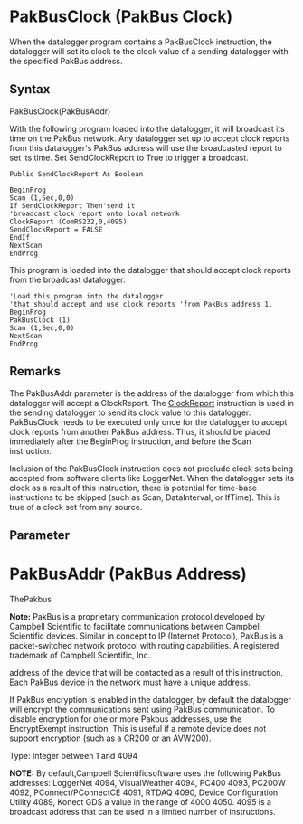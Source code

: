 # PakBusClock (PakBus Clock)

When the datalogger program contains a PakBusClock instruction, the datalogger will set its clock to the clock value of a sending datalogger with the specified PakBus address.

## Syntax

PakBusClock(PakBusAddr)

With the following program loaded into the datalogger, it will broadcast its time on the PakBus network. Any datalogger set up to accept clock reports from this datalogger's PakBus address will use the broadcasted report to set its time. Set SendClockReport to True to trigger a broadcast.

```
Public SendClockReport As Boolean

BeginProg
Scan (1,Sec,0,0)
If SendClockReport Then'send it
'broadcast clock report onto local network
ClockReport (ComRS232,0,4095)
SendClockReport = FALSE
EndIf
NextScan
EndProg
```

This program is loaded into the datalogger that should accept clock reports from the broadcast datalogger.

```
'Load this program into the datalogger
'that should accept and use clock reports 'from PakBus address 1.
BeginProg
PakBusClock (1)
Scan (1,Sec,0,0)
NextScan
EndProg
```

## Remarks

The PakBusAddr parameter is the address of the datalogger from which this datalogger will accept a ClockReport. The [ClockReport](clockreport.md) instruction is used in the sending datalogger to send its clock value to this datalogger. PakBusClock needs to be executed only once for the datalogger to accept clock reports from another PakBus address. Thus, it should be placed immediately after the BeginProg instruction, and before the Scan instruction.

Inclusion of the PakBusClock instruction does not preclude clock sets being accepted from software clients like LoggerNet. When the datalogger sets its clock as a result of this instruction, there is potential for time-base instructions to be skipped (such as Scan, DataInterval, or IfTime). This is true of a clock set from any source.

## Parameter

# PakBusAddr (PakBus Address)

ThePakbus

**Note:** PakBus is a proprietary communication protocol developed by Campbell Scientific to facilitate communications between Campbell Scientific devices. Similar in concept to IP (Internet Protocol), PakBus is a packet-switched network protocol with routing capabilities. A registered trademark of Campbell Scientific, Inc.

address of the device that will be contacted as a result of this instruction. Each PakBus device in the network must have a unique address.

If PakBus encryption is enabled in the datalogger, by default the datalogger will encrypt the communications sent using PakBus communication. To disable encryption for one or more Pakbus addresses, use the EncryptExempt instruction. This is useful if a remote device does not support encryption (such as a CR200 or an AVW200).

Type: Integer between 1 and 4094

**NOTE:** By default,Campbell Scientificsoftware uses the following PakBus addresses: LoggerNet 4094, VisualWeather 4094, PC400 4093, PC200W 4092, PConnect/PConnectCE 4091, RTDAQ 4090, Device Configuration Utility 4089, Konect GDS a value in the range of 4000 4050. 4095 is a broadcast address that can be used in a limited number of instructions.
